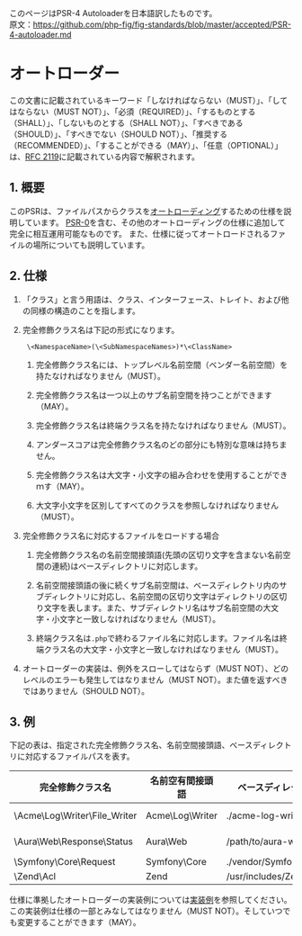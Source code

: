 [RFC 2119]: http://tools.ietf.org/html/rfc2119
[オートローディング]: http://php.net/autoload
[PSR-0]: https://github.com/sawarame/fig-standards-jp/blob/master/accepted/PSR-0.md
[実装例]: https://github.com/sawarame/fig-standards-jp/blob/master/accepted/PSR-4-autoloader-examples.md

このページはPSR-4 Autoloaderを日本語訳したものです。  
原文：https://github.com/php-fig/fig-standards/blob/master/accepted/PSR-4-autoloader.md

# オートローダー

この文書に記載されているキーワード「しなければならない（MUST）」、「してはならない（MUST NOT）」、「必須（REQUIRED）」、「するものとする（SHALL）」、「しないものとする（SHALL NOT）」、「すべきである（SHOULD）」、「すべきでない（SHOULD NOT）」、「推奨する（RECOMMENDED）」、「することができる（MAY）」、「任意（OPTIONAL）」は、[RFC 2119][]に記載されている内容で解釈されます。


## 1. 概要

このPSRは、ファイルパスからクラスを[オートローディング][]するための仕様を説明しています。
[PSR-0][]を含む、その他のオートローディングの仕様に追加して完全に相互運用可能なものです。
また、仕様に従ってオートロードされるファイルの場所についても説明しています。


## 2. 仕様

1. 「クラス」と言う用語は、クラス、インターフェース、トレイト、および他の同様の構造のことを指します。

2. 完全修飾クラス名は下記の形式になります。

        \<NamespaceName>(\<SubNamespaceNames>)*\<ClassName>
    
    1. 完全修飾クラス名には、トップレベル名前空間（ベンダー名前空間）を持たなければなりません（MUST）。

    2. 完全修飾クラス名は一つ以上のサブ名前空間を持つことができます（MAY）。

    3. 完全修飾クラス名は終端クラス名を持たなければなりません（MUST）。

    4. アンダースコアは完全修飾クラス名のどの部分にも特別な意味は持ちません。

    5. 完全修飾クラス名は大文字・小文字の組み合わせを使用することができｍす（MAY）。
    
    6. 大文字小文字を区別してすべてのクラスを参照しなければなりません（MUST）。

3. 完全修飾クラス名に対応するファイルをロードする場合

    1. 完全修飾クラス名の名前空間接頭語(先頭の区切り文字を含まない名前空間の連続)はベースディレクトリに対応します。

    2. 名前空間接頭語の後に続くサブ名前空間は、ベースディレクトリ内のサブディレクトリに対応し、名前空間の区切り文字はディレクトリの区切り文字を表します。また、サブディレクトリ名はサブ名前空間の大文字・小文字と一致しなければなりません（MUST）。

    3. 終端クラス名は`.php`で終わるファイル名に対応します。ファイル名は終端クラス名の大文字・小文字と一致しなければなりません（MUST）。

4. オートローダーの実装は、例外をスローしてはならず（MUST NOT）、どのレベルのエラーも発生してはなりません（MUST NOT）。また値を返すべきではありません（SHOULD NOT）。


## 3. 例

下記の表は、指定された完全修飾クラス名、名前空間接頭語、ベースディレクトリに対応するファイルパスを表す。

| 完全修飾クラス名 | 名前空有間接頭語 | ベースディレクトリ | ファイルパス |
|-|-|-|-|
| \Acme\Log\Writer\File_Writer  | Acme\Log\Writer    | ./acme-log-writer/lib/   | ./acme-log-writer/lib/File_Writer.php
| \Aura\Web\Response\Status     | Aura\Web           | /path/to/aura-web/src/   | /path/to/aura-web/src/Response/Status.php
| \Symfony\Core\Request         | Symfony\Core       | ./vendor/Symfony/Core/   | ./vendor/Symfony/Core/Request.php
| \Zend\Acl                     | Zend               | /usr/includes/Zend/      | /usr/includes/Zend/Acl.php

仕様に準拠したオートローダーの実装例については[実装例][]を参照してください。この実装例は仕様の一部とみなしてはなりません（MUST NOT）。そしていつでも変更することができます（MAY）。
